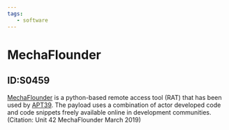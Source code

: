 ```yaml
---
tags:
   - software
---
```

# MechaFlounder
## ID:S0459
[MechaFlounder](/mitre/software/S0459) is a python-based remote access tool (RAT) that has been used by [APT39](/mitre/groups/G0087). The payload uses a combination of actor developed code and code snippets freely available online in development communities.(Citation: Unit 42 MechaFlounder March 2019)
